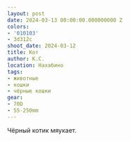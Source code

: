 ```yaml
---
layout: post
date: 2024-03-13 00:00:00.000000000 Z
colors:
- '010103'
- 3d312c
shoot_date: 2024-03-12
title: Кот
author: К.С.
location: Нахабино
tags:
- животные
- кошки
- чёрные кошки
gear:
- 70D
- 55-250mm
---
```

Чёрный котик мяукает.

